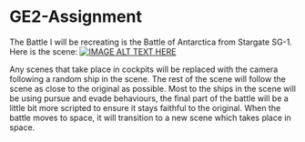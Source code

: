 # GE2-Assignment
The Battle I will be recreating is the Battle of Antarctica from Stargate SG-1. Here is the scene:
[![IMAGE ALT TEXT HERE](http://img.youtube.com/vi/XKvLHLqPUQc/0.jpg)](https://youtu.be/XKvLHLqPUQc)


Any scenes that take place in cockpits will be replaced with the camera following a random ship in the scene.
The rest of the scene will follow the scene as close to the original as possible. Most to the ships in the scene will be using pursue and evade behaviours, the final part of the 
battle will be a little bit more scripted to ensure it stays faithful to the original. When the battle moves to space, it will transition to a new scene which takes place in 
space.
